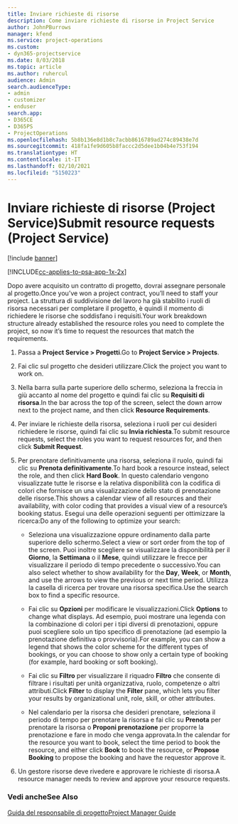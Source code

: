 ```yaml
---
title: Inviare richieste di risorse
description: Come inviare richieste di risorse in Project Service
author: JohnPBurrows
manager: kfend
ms.service: project-operations
ms.custom:
- dyn365-projectservice
ms.date: 8/03/2018
ms.topic: article
ms.author: ruhercul
audience: Admin
search.audienceType:
- admin
- customizer
- enduser
search.app:
- D365CE
- D365PS
- ProjectOperations
ms.openlocfilehash: 5b8b136e8d1b8c7acbb8616789ad274c89438e7d
ms.sourcegitcommit: 418fa1fe9d605b8faccc2d5dee1b04b4e753f194
ms.translationtype: HT
ms.contentlocale: it-IT
ms.lasthandoff: 02/10/2021
ms.locfileid: "5150223"
---
```

# <a name="submit-resource-requests-project-service"></a><span data-ttu-id="92490-103">Inviare richieste di risorse (Project Service)</span><span class="sxs-lookup"><span data-stu-id="92490-103">Submit resource requests (Project Service)</span></span>

[!include [banner](../includes/psa-now-project-operations.md)]

[!INCLUDE[cc-applies-to-psa-app-1x-2x](../includes/cc-applies-to-psa-app-1x-2x.md)]

<span data-ttu-id="92490-104">Dopo avere acquisito un contratto di progetto, dovrai assegnare personale al progetto.</span><span class="sxs-lookup"><span data-stu-id="92490-104">Once you’ve won a project contract, you’ll need to staff your project.</span></span> <span data-ttu-id="92490-105">La struttura di suddivisione del lavoro ha già stabilito i ruoli di risorsa necessari per completare il progetto, è quindi il momento di richiedere le risorse che soddisfano i requisiti.</span><span class="sxs-lookup"><span data-stu-id="92490-105">Your work breakdown structure already established the resource roles you need to complete the project, so now it’s time to request the resources that match the requirements.</span></span>  
  
1.  <span data-ttu-id="92490-106">Passa a **Project Service > Progetti**.</span><span class="sxs-lookup"><span data-stu-id="92490-106">Go to **Project Service > Projects**.</span></span>  
  
2.  <span data-ttu-id="92490-107">Fai clic sul progetto che desideri utilizzare.</span><span class="sxs-lookup"><span data-stu-id="92490-107">Click the project you want to work on.</span></span>  
  
3.  <span data-ttu-id="92490-108">Nella barra sulla parte superiore dello schermo, seleziona la freccia in giù accanto al nome del progetto e quindi fai clic su **Requisiti di risorsa**.</span><span class="sxs-lookup"><span data-stu-id="92490-108">In the bar across the top of the screen, select the down arrow next to the project name, and then click **Resource Requirements**.</span></span>  
  
4.  <span data-ttu-id="92490-109">Per inviare le richieste della risorsa, seleziona i ruoli per cui desideri richiedere le risorse, quindi fai clic su **Invia richiesta**.</span><span class="sxs-lookup"><span data-stu-id="92490-109">To submit resource requests, select the roles you want to request resources for, and then click **Submit Request**.</span></span>  
  
5.  <span data-ttu-id="92490-110">Per prenotare definitivamente una risorsa, seleziona il ruolo, quindi fai clic su **Prenota definitivamente**.</span><span class="sxs-lookup"><span data-stu-id="92490-110">To hard book a resource instead, select the role, and then click **Hard Book**.</span></span> <span data-ttu-id="92490-111">In questo calendario vengono visualizzate tutte le risorse e la relativa disponibilità con la codifica di colori che fornisce un una visualizzazione dello stato di prenotazione delle risorse.</span><span class="sxs-lookup"><span data-stu-id="92490-111">This shows a calendar view of all resources and their availability, with color coding that provides a visual view of a resource’s booking status.</span></span> <span data-ttu-id="92490-112">Esegui una delle operazioni seguenti per ottimizzare la ricerca:</span><span class="sxs-lookup"><span data-stu-id="92490-112">Do any of the following to optimize your search:</span></span>  
  
    -   <span data-ttu-id="92490-113">Seleziona una visualizzazione oppure ordinamento dalla parte superiore dello schermo.</span><span class="sxs-lookup"><span data-stu-id="92490-113">Select a view or sort order from the top of the screen.</span></span> <span data-ttu-id="92490-114">Puoi inoltre scegliere se visualizzare la disponibilità per il **Giorno**, la **Settimana** o il **Mese**, quindi utilizzare le frecce per visualizzare il periodo di tempo precedente o successivo.</span><span class="sxs-lookup"><span data-stu-id="92490-114">You can also select whether to show availability for the **Day**, **Week**, or **Month**, and use the arrows to view the previous or next time period.</span></span> <span data-ttu-id="92490-115">Utilizza la casella di ricerca per trovare una risorsa specifica.</span><span class="sxs-lookup"><span data-stu-id="92490-115">Use the search box to find a specific resource.</span></span>  
  
    -   <span data-ttu-id="92490-116">Fai clic su **Opzioni** per modificare le visualizzazioni.</span><span class="sxs-lookup"><span data-stu-id="92490-116">Click **Options** to change what displays.</span></span> <span data-ttu-id="92490-117">Ad esempio, puoi mostrare una legenda con la combinazione di colori per i tipi diversi di prenotazioni, oppure puoi scegliere solo un tipo specifico di prenotazione (ad esempio la prenotazione definitiva o provvisoria).</span><span class="sxs-lookup"><span data-stu-id="92490-117">For example, you can show a legend that shows the color scheme for the different types of bookings, or you can choose to show only a certain type of booking (for example, hard booking or soft booking).</span></span>  
  
    -   <span data-ttu-id="92490-118">Fai clic su **Filtro** per visualizzare il riquadro **Filtro** che consente di filtrare i risultati per unità organizzativa, ruolo, competenze o altri attributi.</span><span class="sxs-lookup"><span data-stu-id="92490-118">Click **Filter** to display the **Filter** pane, which lets you filter your results by organizational unit, role, skill, or other attributes.</span></span>  
  
    -   <span data-ttu-id="92490-119">Nel calendario per la risorsa che desideri prenotare, seleziona il periodo di tempo per prenotare la risorsa e fai clic su **Prenota** per prenotare la risorsa o **Proponi prenotazione** per proporre la prenotazione e fare in modo che venga approvata.</span><span class="sxs-lookup"><span data-stu-id="92490-119">In the calendar for the resource you want to book, select the time period to book the resource, and either click **Book** to book the resource, or **Propose Booking** to propose the booking and have the requestor approve it.</span></span>  
  
6.  <span data-ttu-id="92490-120">Un gestore risorse deve rivedere e approvare le richieste di risorsa.</span><span class="sxs-lookup"><span data-stu-id="92490-120">A resource manager needs to review and approve your resource requests.</span></span>  
  
### <a name="see-also"></a><span data-ttu-id="92490-121">Vedi anche</span><span class="sxs-lookup"><span data-stu-id="92490-121">See Also</span></span>  
 [<span data-ttu-id="92490-122">Guida del responsabile di progetto</span><span class="sxs-lookup"><span data-stu-id="92490-122">Project Manager Guide</span></span>](../psa/project-manager-guide.md)
